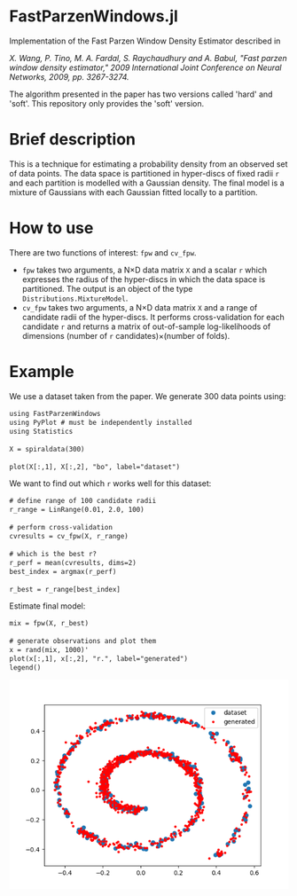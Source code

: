 # FastParzenWindows.jl

Implementation of the Fast Parzen Window Density Estimator described in 

*X. Wang, P. Tino, M. A. Fardal, S. Raychaudhury and A. Babul, "Fast parzen window density estimator," 2009 International Joint Conference on Neural Networks, 2009, pp. 3267-3274.*

The algorithm presented in the paper has two versions called 'hard' and 'soft'.  This repository only provides the 'soft' version.

# Brief description

This is a technique for estimating a probability density from an observed set of data points. The data space is partitioned in hyper-discs of fixed radii `r` and each partition is modelled with a Gaussian density.  The final model is a mixture of Gaussians with each Gaussian fitted locally to a partition.

# How to use

There are two functions of interest: `fpw` and `cv_fpw`.

- `fpw` takes two arguments, a N×D data matrix `X` and a scalar `r` which expresses the radius of the hyper-discs in which the data space is partitioned. The output is an object of the type `Distributions.MixtureModel`.
- `cv_fpw` takes two arguments, a N×D data matrix `X` and a range of candidate radii of the hyper-discs. It performs cross-validation for each candidate `r` and returns a matrix of out-of-sample log-likelihoods of dimensions (number of `r` candidates)×(number of folds).



# Example

We use a dataset taken from the paper. We generate 300 data points using:
```
using FastParzenWindows
using PyPlot # must be independently installed
using Statistics

X = spiraldata(300)

plot(X[:,1], X[:,2], "bo", label="dataset")
```

We want to find out which `r` works well for this dataset:
```
# define range of 100 candidate radii
r_range = LinRange(0.01, 2.0, 100)

# perform cross-validation
cvresults = cv_fpw(X, r_range)

# which is the best r?
r_perf = mean(cvresults, dims=2)
best_index = argmax(r_perf)

r_best = r_range[best_index]
```

Estimate final model:
```
mix = fpw(X, r_best)

# generate observations and plot them
x = rand(mix, 1000)'
plot(x[:,1], x[:,2], "r.", label="generated")
legend()

```

![Spiral example](spiral.png)
